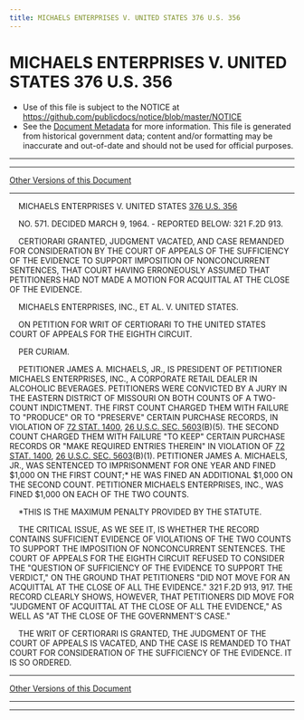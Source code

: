 ```yaml
---
title: MICHAELS ENTERPRISES V. UNITED STATES 376 U.S. 356
---
```


# MICHAELS ENTERPRISES V. UNITED STATES 376 U.S. 356

* Use of this file is subject to the NOTICE at https://github.com/publicdocs/notice/blob/master/NOTICE
* See the [Document Metadata](../../../index.md) for more information.
  This file is generated from historical government data; content and/or formatting may be inaccurate and out-of-date and should not be used for official purposes.

----------
----------

[Other Versions of this Document](https://publicdocs.github.io/go/links?ns=uslm-x&ref=%2Fus%2Fcourts%2Fscotus%2FusReporter%2F376%2F356)

----------

    MICHAELS ENTERPRISES V. UNITED STATES [376 U.S. 356][/us/courts/scotus/usReporter/376/356]

    NO. 571.  DECIDED MARCH 9, 1964.  - REPORTED BELOW:  321 F.2D 913.

    CERTIORARI GRANTED, JUDGMENT VACATED, AND CASE REMANDED FOR CONSIDERATION BY THE COURT OF APPEALS OF THE SUFFICIENCY OF THE EVIDENCE TO SUPPORT IMPOSITION OF NONCONCURRENT SENTENCES, THAT COURT HAVING ERRONEOUSLY ASSUMED THAT PETITIONERS HAD NOT MADE A MOTION FOR ACQUITTAL AT THE CLOSE OF THE EVIDENCE.

    MICHAELS ENTERPRISES, INC., ET AL. V. UNITED STATES.

    ON PETITION FOR WRIT OF CERTIORARI TO THE UNITED STATES COURT OF APPEALS FOR THE EIGHTH CIRCUIT.

    PER CURIAM.

    PETITIONER JAMES A. MICHAELS, JR., IS PRESIDENT OF PETITIONER MICHAELS ENTERPRISES, INC., A CORPORATE RETAIL DEALER IN ALCOHOLIC BEVERAGES.  PETITIONERS WERE CONVICTED BY A JURY IN THE EASTERN DISTRICT OF MISSOURI ON BOTH COUNTS OF A TWO-COUNT INDICTMENT.  THE FIRST COUNT CHARGED THEM WITH FAILURE TO "PRODUCE" OR TO "PRESERVE" CERTAIN PURCHASE RECORDS, IN VIOLATION OF [72 STAT. 1400][/us/stat/72/1400], [26 U.S.C. SEC. 5603][/us/usc/t26/s5603](B)(5).  THE SECOND COUNT CHARGED THEM WITH FAILURE "TO KEEP" CERTAIN PURCHASE RECORDS OR "MAKE REQUIRED ENTRIES THEREIN" IN VIOLATION OF [72 STAT. 1400][/us/stat/72/1400], [26 U.S.C. SEC. 5603][/us/usc/t26/s5603](B)(1).   PETITIONER JAMES A. MICHAELS, JR., WAS SENTENCED TO IMPRISONMENT FOR ONE YEAR AND FINED $1,000 ON THE FIRST COUNT;\* HE WAS FINED AN ADDITIONAL $1,000 ON THE SECOND COUNT.  PETITIONER MICHAELS ENTERPRISES, INC., WAS FINED $1,000 ON EACH OF THE TWO COUNTS.

    \*THIS IS THE MAXIMUM PENALTY PROVIDED BY THE STATUTE.

    THE CRITICAL ISSUE, AS WE SEE IT, IS WHETHER THE RECORD CONTAINS SUFFICIENT EVIDENCE OF VIOLATIONS OF THE TWO COUNTS TO SUPPORT THE IMPOSITION OF NONCONCURRENT SENTENCES.  THE COURT OF APPEALS FOR THE EIGHTH CIRCUIT REFUSED TO CONSIDER THE "QUESTION OF SUFFICIENCY OF THE EVIDENCE TO SUPPORT THE VERDICT," ON THE GROUND THAT PETITIONERS "DID NOT MOVE FOR AN ACQUITTAL AT THE CLOSE OF ALL THE EVIDENCE."  321 F.2D 913, 917.  THE RECORD CLEARLY SHOWS, HOWEVER, THAT PETITIONERS DID MOVE FOR "JUDGMENT OF ACQUITTAL AT THE CLOSE OF ALL THE EVIDENCE," AS WELL AS "AT THE CLOSE OF THE GOVERNMENT'S CASE."

    THE WRIT OF CERTIORARI IS GRANTED, THE JUDGMENT OF THE COURT OF APPEALS IS VACATED, AND THE CASE IS REMANDED TO THAT COURT FOR CONSIDERATION OF THE SUFFICIENCY OF THE EVIDENCE.  IT IS SO ORDERED.

----------

[Other Versions of this Document](https://publicdocs.github.io/go/links?ns=uslm-x&ref=%2Fus%2Fcourts%2Fscotus%2FusReporter%2F376%2F356)

----------
----------

[/us/courts/scotus/usReporter/376/356]: https://publicdocs.github.io/go/links?ns=uslm-x&ref=%2Fus%2Fcourts%2Fscotus%2FusReporter%2F376%2F356
[/us/stat/72/1400]: https://publicdocs.github.io/go/links?ns=uslm&ref=%2Fus%2Fstat%2F72%2F1400
[/us/usc/t26/s5603]: https://publicdocs.github.io/go/links?ns=uslm&ref=%2Fus%2Fusc%2Ft26%2Fs5603
[/us/stat/72/1400]: https://publicdocs.github.io/go/links?ns=uslm&ref=%2Fus%2Fstat%2F72%2F1400
[/us/usc/t26/s5603]: https://publicdocs.github.io/go/links?ns=uslm&ref=%2Fus%2Fusc%2Ft26%2Fs5603


